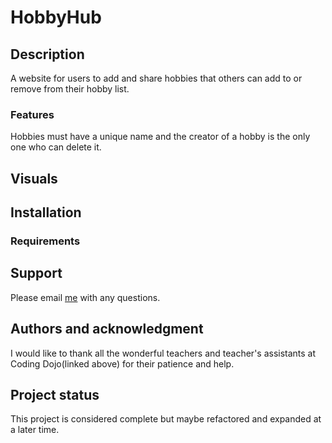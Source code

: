 # HobbyHub

## Description
A website for users to add and share hobbies that others can add to or remove from their hobby list.

### Features
Hobbies must have a unique name and the creator of a hobby is the only one who can delete it.

## Visuals

## Installation
### Requirements

## Support
Please email [me](mailto:Kim_greenbush@icloud.com) with any questions.

## Authors and acknowledgment
I would like to thank all the wonderful teachers and teacher's assistants at Coding Dojo(linked above) for their patience and help.

## Project status
This project is considered complete but maybe refactored and expanded at a later time.
